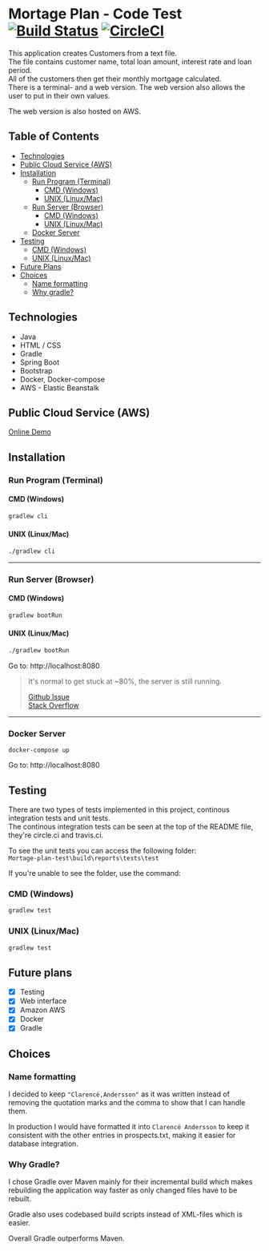 # Mortage Plan - Code Test [![Build Status](https://app.travis-ci.com/Erru17/Mortage-plan-test.svg?token=oJPfynLyLg2LstTx3FPp&branch=main)](https://app.travis-ci.com/Erru17/Mortage-plan-test) [![CircleCI](https://circleci.com/gh/Erru17/Mortage-plan-test.svg?style=shield&circle-token=c3284a727732685a844ed772b8d55eb1ad060d2c)](https://app.circleci.com/pipelines/github/Erru17/Mortage-plan-test?filter=all)  

This application creates Customers from a text file.  
The file contains customer name, total loan amount, interest rate and loan period.  
All of the customers then get their monthly mortgage calculated.  
There is a terminal- and a web version. The web version also allows the user to put in their own values.  
  
The web version is also hosted on AWS.  

## Table of Contents  
* [Technologies](https://github.com/Erru17/Mortage-plan-test#technologies)
* [Public Cloud Service (AWS)](https://github.com/Erru17/Mortage-plan-test#public-cloud-service-aws)
* [Installation](https://github.com/Erru17/Mortage-plan-test#installation)
  * [Run Program (Terminal)](https://github.com/Erru17/Mortage-plan-test#run-program-terminal)
    * [CMD (Windows)](https://github.com/Erru17/Mortage-plan-test#cmd-windows)
    * [UNIX (Linux/Mac)](https://github.com/Erru17/Mortage-plan-test#unix-linuxmac)
  * [Run Server (Browser)](https://github.com/Erru17/Mortage-plan-test#run-server-browser)
    * [CMD (Windows)](https://github.com/Erru17/Mortage-plan-test#cmd-windows-1)
    * [UNIX (Linux/Mac)](https://github.com/Erru17/Mortage-plan-test#unix-linuxmac-1)
  * [Docker Server](https://github.com/Erru17/Mortage-plan-test#docker-server)
* [Testing](https://github.com/Erru17/Mortage-plan-test#testing)
  * [CMD (Windows)](https://github.com/Erru17/Mortage-plan-test#cmd-windows-2)
  * [UNIX (Linux/Mac)](https://github.com/Erru17/Mortage-plan-test#unix-linuxmac-2)
* [Future Plans](https://github.com/Erru17/Mortage-plan-test#future-plans)
* [Choices](https://github.com/Erru17/Mortage-plan-test#choices)
  * [Name formatting](https://github.com/Erru17/Mortage-plan-test#name-formatting)
  * [Why gradle?](https://github.com/Erru17/Mortage-plan-test#why-gradle)

## Technologies
* Java
* HTML / CSS
* Gradle
* Spring Boot
* Bootstrap
* Docker, Docker-compose
* AWS - Elastic Beanstalk

## Public Cloud Service (AWS)
[Online Demo](http://mortageplan-env.eba-jpr8vjbf.eu-north-1.elasticbeanstalk.com/)  

## Installation

### Run Program (Terminal)

#### CMD (Windows)

```cmd
gradlew cli
```
#### UNIX (Linux/Mac)

```bash
./gradlew cli
```
--------------------

### Run Server (Browser)

#### CMD (Windows)

```cmd
gradlew bootRun
```
#### UNIX (Linux/Mac)

```bash
./gradlew bootRun
```

Go to: http://localhost:8080

> It's normal to get stuck at ~80%, the server is still running.
>
> [Github Issue](https://github.com/hamvocke/spring-testing/issues/3)  
> [Stack Overflow](https://stackoverflow.com/questions/34724299/why-does-my-spring-boot-web-app-not-run-completely-in-gradle)  

--------------------

### Docker Server

```docker
docker-compose up
```
Go to: http://localhost:8080

## Testing

There are two types of tests implemented in this project, continous integration tests and unit tests.  
The continous integration tests can be seen at the top of the README file, they're circle.ci and travis.ci.  
  
To see the unit tests you can access the following folder:  
`Mortage-plan-test\build\reports\tests\test`  
  
If you're unable to see the folder, use the command:
### CMD (Windows)
```cmd
gradlew test
```

### UNIX (Linux/Mac)
```bash
gradlew test
```

## Future plans

- [x] Testing
- [x] Web interface
- [x] Amazon AWS
- [x] Docker
- [x] Gradle

## Choices

### Name formatting
I decided to keep `"Clarencé,Andersson"` as it was written instead of removing the quotation marks and the comma to show that I can handle them.

In production I would have formatted it into `Clarencé Andersson` to keep it consistent with the other entries in prospects.txt, making it easier for database integration.  
  

### Why Gradle?
I chose Gradle over Maven mainly for their incremental build which makes rebuilding the application way faster as only changed files have to be rebuilt.

Gradle also uses codebased build scripts instead of XML-files which is easier.

Overall Gradle outperforms Maven.
